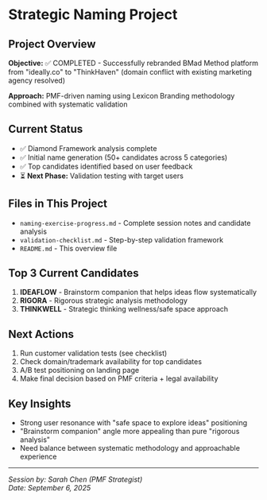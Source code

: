 # Strategic Naming Project

## Project Overview
**Objective:** ✅ COMPLETED - Successfully rebranded BMad Method platform from "ideally.co" to "ThinkHaven" (domain conflict with existing marketing agency resolved)

**Approach:** PMF-driven naming using Lexicon Branding methodology combined with systematic validation

## Current Status
- ✅ Diamond Framework analysis complete
- ✅ Initial name generation (50+ candidates across 5 categories)  
- ✅ Top candidates identified based on user feedback
- ⏳ **Next Phase:** Validation testing with target users

## Files in This Project
- `naming-exercise-progress.md` - Complete session notes and candidate analysis
- `validation-checklist.md` - Step-by-step validation framework  
- `README.md` - This overview file

## Top 3 Current Candidates
1. **IDEAFLOW** - Brainstorm companion that helps ideas flow systematically
2. **RIGORA** - Rigorous strategic analysis methodology  
3. **THINKWELL** - Strategic thinking wellness/safe space approach

## Next Actions
1. Run customer validation tests (see checklist)
2. Check domain/trademark availability for top candidates
3. A/B test positioning on landing page
4. Make final decision based on PMF criteria + legal availability

## Key Insights
- Strong user resonance with "safe space to explore ideas" positioning
- "Brainstorm companion" angle more appealing than pure "rigorous analysis"
- Need balance between systematic methodology and approachable experience

---
*Session by: Sarah Chen (PMF Strategist)*  
*Date: September 6, 2025*